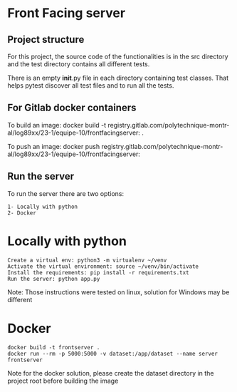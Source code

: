 # Front Facing server

## Project structure

For this project, the source code of the functionalities
is in the src directory and the test directory contains all different tests.

There is an empty __init__.py file in each directory containing test classes.
That helps pytest discover all test files and to run all the tests.

## For Gitlab docker containers
To build an image:
    docker build -t registry.gitlab.com/polytechnique-montr-al/log89xx/23-1/equipe-10/frontfacingserver:<TAG> .

To push an image:
    docker push registry.gitlab.com/polytechnique-montr-al/log89xx/23-1/equipe-10/frontfacingserver:<TAG>


## Run the server
To run the server there are two options:
    
    1- Locally with python
    2- Docker
 # Locally with python
    Create a virtual env: python3 -m virtualenv ~/venv
    Activate the virtual environment: source ~/venv/bin/activate
    Install the requirements: pip install -r requirements.txt
    Run the server: python app.py

 Note: Those instructions were tested on linux, solution for Windows may be different

 # Docker
    docker build -t frontserver .
    docker run --rm -p 5000:5000 -v dataset:/app/dataset --name server frontserver
 
 Note for the docker solution, please create the dataset directory in the project root
 before building the image